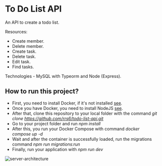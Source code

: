 # To Do List API
An API to create a todo list.

Resources:
- Create member.
- Delete member.
- Create task.
- Delete task.
- Edit task.
- Find tasks.

Technologies - MySQL with Typeorm and Node (Express).

## How to run this project?
- First, you need to install Docker, if it's not installed [see](https://www.docker.com/).
- Once you have Docker, you need to install NodeJS [see](https://nodejs.org/pt).
- After that, clone this repository to your local folder with the command _git clone https://github.com/rrs6/todo-list-api.git_
- Go to your project folder and run _npm install_
- After this, you run your Docker Compose with command _docker compose up -d_
- Wait and after the container is successfully loaded, run the migrations command _npm run migrations:run_
- Finally, run your application with _npm run dev_

![server-architecture](https://github.com/user-attachments/assets/b4abeaa0-c1d9-40b0-be7d-a67cf5eaa619)
